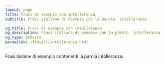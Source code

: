 ```yaml
---
layout: page
title: Frasi di esempio con intolleranza 
subtitle: Frasi italiane di esempio con la parola  intolleranza

og_title: Frasi di esempio con intolleranza 
og_description: Frasi italiane di esempio con la parola  intolleranza
og_type: website
permalink: /frasi/i/intolleranza.html
---
```


Frasi italiane di esempio contenenti la parola intolleranza:


